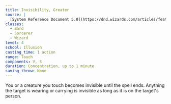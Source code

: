 ```yaml
---
title: Invisibility, Greater
source: |
  [System Reference Document 5.0](https://dnd.wizards.com/articles/features/systems-reference-document-srd)
classes:
  - Bard
  - Sorcerer
  - Wizard
level: 4
school: Illusion
casting_time: 1 action
range: Touch
components: V, S
duration: Concentration, up to 1 minute
saving_throw: None
---
```


You or a creature you touch becomes invisible until the spell ends. Anything the target is wearing or carrying is invisible as long as it is on the target's person.
